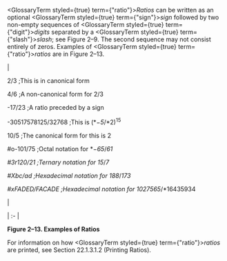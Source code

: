
 



<GlossaryTerm styled={true} term={"ratio"}><i>Ratios</i></GlossaryTerm> can be written as an optional <GlossaryTerm styled={true} term={"sign"}><i>sign</i></GlossaryTerm> followed by two non-empty sequences of <GlossaryTerm styled={true} term={"digit"}><i>digits</i></GlossaryTerm> separated by a <GlossaryTerm styled={true} term={"slash"}><i>slash</i></GlossaryTerm>; see Figure 2–9. The second sequence may not consist entirely of zeros. Examples of <GlossaryTerm styled={true} term={"ratio"}><i>ratios</i></GlossaryTerm> are in Figure 2–13.  







|<p>2/3 ;This is in canonical form </p><p>4/6 ;A non-canonical form for 2/3 </p><p>-17/23 ;A ratio preceded by a sign </p><p>-30517578125/32768 ;This is (*−*5*/*2)<sup>15</sup> </p><p>10/5 ;The canonical form for this is 2 </p><p>#o-101/75 ;Octal notation for *−*65*/*61 </p><p>#3r120/21 ;Ternary notation for 15*/*7 </p><p>#Xbc/ad ;Hexadecimal notation for 188*/*173 </p><p>#xFADED/FACADE ;Hexadecimal notation for 1027565*/*16435934</p>|

| :- |





**Figure 2–13. Examples of Ratios** 



For information on how <GlossaryTerm styled={true} term={"ratio"}><i>ratios</i></GlossaryTerm> are printed, see Section 22.1.3.1.2 (Printing Ratios). 



